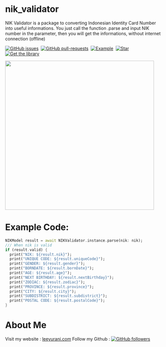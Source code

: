 
# nik_validator

NIK Validator is a package to converting Indonesian Identity Card Number into useful informations.
You just call the function .parse and input NIK number in the parameter, then you will get the informations, without internet connection (offline)

[![GitHub issues](https://img.shields.io/github/issues/yusriltakeuchi/nik_validator.svg)](https://github.com/yusriltakeuchi/nik_validator/issues/)&nbsp;  [![GitHub pull-requests](https://img.shields.io/github/issues-pr/yusriltakeuchi/nik_validator.svg)](https://GitHub.com/yusriltakeuchi/nik_validator/pull/)&nbsp; [![Example](https://img.shields.io/badge/Example-Ex-success)](https://pub.dev/packages/nik_validator/example)&nbsp; [![Star](https://img.shields.io/github/stars/yusriltakeuchi/nik_validator?style=social)](https://github.com/yusriltakeuchi/nik_validator/star)&nbsp; [![Get the library](https://img.shields.io/badge/Get%20library-pub-blue)](https://pub.dev/packages/nik_validator)

<img src="https://i.ibb.co/B4716Rt/IMG-20210220-184403.jpg" height="480px">

# Example Code:
```dart
NIKModel result = await NIKValidator.instance.parse(nik: nik);
/// When nik is valid
if (result.valid) {
  print("NIK: ${result.nik}");
  print("UNIQUE CODE: ${result.uniqueCode}");
  print("GENDER: ${result.gender}");
  print("BORNDATE: ${result.bornDate}");
  print("AGE: ${result.age}");
  print("NEXT BIRTHDAY: ${result.nextBirthday}");
  print("ZODIAC: ${result.zodiac}");
  print("PROVINCE: ${result.province}");
  print("CITY: ${result.city}");
  print("SUBDISTRICT: ${result.subdistrict}");
  print("POSTAL CODE: ${result.postalCode}");
}
```

# About Me
Visit my website : [leeyurani.com](https://leeyurani.com)
Follow my Github : [![GitHub followers](https://img.shields.io/github/followers/yusriltakeuchi.svg?style=social&label=Follow&maxAge=2592000)](https://github.com/yusriltakeuchi?tab=followers)
